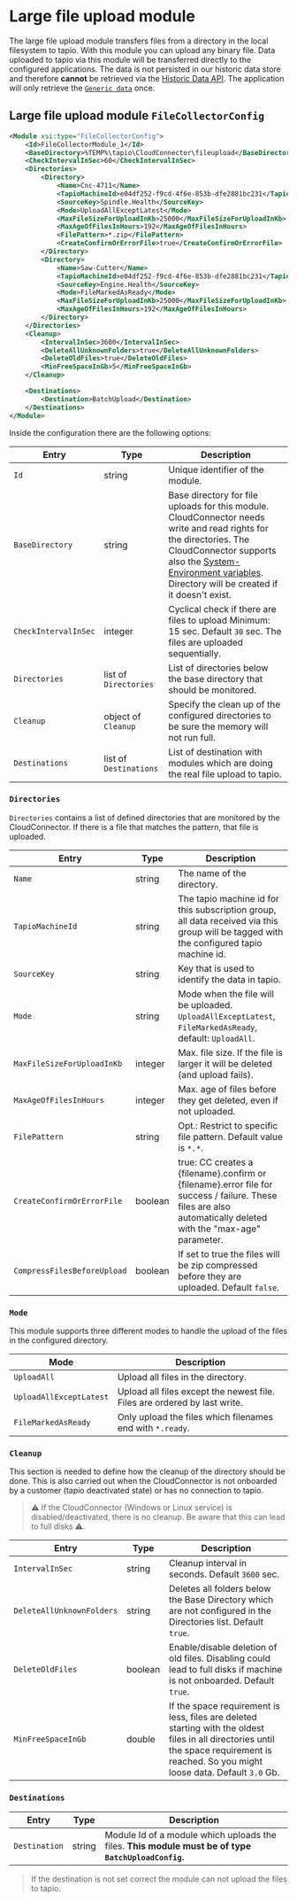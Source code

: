 
# Large file upload module

The large file upload module transfers files from a directory in the local filesystem to tapio. With this module you can upload any binary file. Data uploaded to tapio via this module will be transferred directly to the configured applications. The data is not persisted in our historic data store and therefore **cannot** be retrieved via the [Historic Data API](./../../machine-data/historical-data). The application will only retrieve the [`Generic data`](./../../machine-data/tapio-data-categories#generic-data) once.
## Large file upload module `FileCollectorConfig`

```XML
<Module xsi:type="FileCollectorConfig">
    <Id>FileCollectorModule_1</Id>
    <BaseDirectory>%TEMP%\tapio\CloudConnector\fileupload</BaseDirectory> 
    <CheckIntervalInSec>60</CheckIntervalInSec>
    <Directories>
        <Directory>
            <Name>Cnc-4711</Name> 
            <TapioMachineId>e04df252-f9cd-4f6e-853b-dfe2881bc231</TapioMachineId>
            <SourceKey>Spindle.Health</SourceKey>
            <Mode>UploadAllExceptLatest</Mode>
            <MaxFileSizeForUploadInKb>25000</MaxFileSizeForUploadInKb> 
            <MaxAgeOfFilesInHours>192</MaxAgeOfFilesInHours> 
            <FilePattern>*.zip</FilePattern>
            <CreateConfirmOrErrorFile>true</CreateConfirmOrErrorFile>
        </Directory>
        <Directory>
            <Name>Saw-Cutter</Name>
            <TapioMachineId>e04df252-f9cd-4f6e-853b-dfe2881bc231</TapioMachineId>
            <SourceKey>Engine.Health</SourceKey>
            <Mode>FileMarkedAsReady</Mode>
            <MaxFileSizeForUploadInKb>25000</MaxFileSizeForUploadInKb> 
            <MaxAgeOfFilesInHours>192</MaxAgeOfFilesInHours>
        </Directory>
    </Directories>
    <Cleanup>
        <IntervalInSec>3600</IntervalInSec>
        <DeleteAllUnknownFolders>true</DeleteAllUnknownFolders> 
        <DeleteOldFiles>true</DeleteOldFiles> 
        <MinFreeSpaceInGb>5</MinFreeSpaceInGb>  
    </Cleanup>

    <Destinations>
        <Destination>BatchUpload</Destination>
    </Destinations>
</Module>
```

Inside the configuration there are the following options:

| Entry                | Type                   | Description                                                                                                                                                                                                                                                                                                                          |
| -------------------- | ---------------------- | ------------------------------------------------------------------------------------------------------------------------------------------------------------------------------------------------------------------------------------------------------------------------------------------------------------------------------------ |
| `Id`                 | string                 | Unique identifier of the module.                                                                                                                                                                                                                                                                                                     |
| `BaseDirectory`      | string                 | Base directory for file uploads for this module. CloudConnector needs write and read rights for the directories. The CloudConnector supports also the [System-Environment variables](https://docs.microsoft.com/en-us/windows/deployment/usmt/usmt-recognized-environment-variables). Directory will be created if it doesn't exist. |
| `CheckIntervalInSec` | integer                | Cyclical check if there are files to upload Minimum: 15 sec. Default `30` sec. The files are uploaded sequentially.                                                                                                                                                                                                                  |
| `Directories`        | list of `Directories`  | List of directories below the base directory that should be monitored.                                                                                                                                                                                                                                                               |
| `Cleanup`            | object of `Cleanup`    | Specify the clean up of the configured directories to be sure the memory will not run full.                                                                                                                                                                                                                                          |
| `Destinations`       | list of `Destinations` | List of destination with modules which are doing the real file upload to tapio.                                                                                                                                                                                                                                                      |

### `Directories`

`Directories` contains a list of defined directories that are monitored by the CloudConnector. If there is a file that matches the pattern, that file is uploaded.

| Entry                       | Type    | Description                                                                                                                                                   |
| --------------------------- | ------- | ------------------------------------------------------------------------------------------------------------------------------------------------------------- |
| `Name`                      | string  | The name of the directory.                                                                                                                                    |
| `TapioMachineId`            | string  | The tapio machine id for this subscription group, all data received via this group will be tagged with the configured tapio machine id.                       |
| `SourceKey`                 | string  | Key that is used to identify the data in tapio.                                                                                                               |
| `Mode`                      | string  | Mode when the file will be uploaded. `UploadAllExceptLatest`, `FileMarkedAsReady`, default: `UploadAll`.                                                      |
| `MaxFileSizeForUploadInKb`  | integer | Max. file size. If the file is larger it will be deleted (and upload fails).                                                                                  |
| `MaxAgeOfFilesInHours`      | integer | Max. age of files before they get deleted, even if not uploaded.                                                                                              |
| `FilePattern`               | string  | Opt.: Restrict to specific file pattern. Default value is `*.*`.                                                                                              |
| `CreateConfirmOrErrorFile`  | boolean | true: CC creates a {filename}.confirm or {filename}.error file for success / failure. These files are also automatically deleted with the "max-age" parameter.|
| `CompressFilesBeforeUpload` | boolean | If set to true the files will be zip compressed before they are uploaded. Default `false`.                                                                    |

### `Mode`

This module supports three different modes to handle the upload of the files in the configured directory.

| Mode                    | Description                                                               |
| ----------------------- | ------------------------------------------------------------------------- |
| `UploadAll`             | Upload all files in the directory.                                        |
| `UploadAllExceptLatest` | Upload all files except the newest file. Files are ordered by last write. |
| `FileMarkedAsReady`     | Only upload the files which filenames end with `*.ready`.                 |

### `Cleanup`

This section is needed to define how the cleanup of the directory should be done. This is also carried out when the CloudConnector is not onboarded by a customer (tapio deactivated state) or has no connection to tapio.

> ⚠ If the CloudConnector (Windows or Linux service) is disabled/deactivated, there is no cleanup. Be aware that this can lead to full disks ⚠.

| Entry                     | Type    | Description                                                                                                                                                                              |
| ------------------------- | ------- | ---------------------------------------------------------------------------------------------------------------------------------------------------------------------------------------- |
| `IntervalInSec`           | string  | Cleanup interval in seconds. Default `3600` sec.                                                                                                                                         |
| `DeleteAllUnknownFolders` | string  | Deletes all folders below the Base Directory which are not configured in the Directories list. Default `true`.                                                                           |
| `DeleteOldFiles`          | boolean | Enable/disable deletion of old files. Disabling could lead to full disks if machine is not onboarded. Default `true`.                                                                    |
| `MinFreeSpaceInGb`        | double  | If the space requirement is less, files are deleted starting with the oldest files in all directories until the space requirement is reached. So you might loose data. Default `3.0` Gb. |

### `Destinations`

| Entry         | Type   | Description                                                                                                           |
| ------------- | ------ | --------------------------------------------------------------------------------------------------------------------- |
| `Destination` | string | Module Id of a module which uploads the files. **This module must be of type `BatchUploadConfig`.** |

> If the destination is not set correct the module can not upload the files to tapio.

